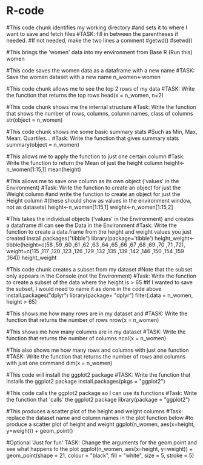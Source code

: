 # R-code


#This code chunk identifies my working directory 
#and sets it to where I want to save and fetch files
#TASK: fill in between the parentheses if needed. 
#If not needed, make the two lines a comment
#getwd()
#setwd()

#This brings the 'women' data into my environment from Base R (Run this)
women

#This code saves the women data as a dataframe with a new name
#TASK: Save the women dataset with a new name
n_women<-women

#This code chunk allows me to see the top 2 rows of my data
#TASK: Write the function that returns the top rows
head(x = n_women, n=2)

#This code chunk shows me the internal structure 
#Task: Write the function that shows the number of rows, columns, column names, class of columns   
str(object = n_women)

#This code chunk shows me some basic summary stats
#Such as Min, Max, Mean. Quartiles...
#Task: Write the function that gives summary stats
summary(object = n_women)

#This allows me to apply the function to just one certain column
#Task: Write the function to return the Mean of just the height column
height<-n_women[1:15,1]
mean(height)

#This allows me to save one column as its own object ('values' in the Environment)
#Task: Write the function to create an object for just the Weight column 
#and write the function to create an object for just the Height column 
#(these should show as values in the environment window, not as datasets)
height<-n_women[1:15,1]
weight<-n_women[1:15,2]

#This takes the individual objects ('values' in the Environment) and creates a dataframe
#I can see the Data in the Environment 
#Task: Write the function to create a data.frame from the height and weight values you just created
install.packages("tibble")
library(package='tibble')
height_weight<-tibble(height=c(58 ,59 ,60 ,61 ,62 ,63 ,64 ,65 ,66 ,67 ,68 ,69 ,70 ,71 ,72),
                      weight=c(115 ,117 ,120 ,123 ,126 ,129 ,132 ,135 ,139 ,142 ,146 ,150 ,154 ,159 ,164))
height_weight

#This code chunk creates a subset from my dataset
#Note that the subset only appears in the Console (not the Environment)
#Task: Write the function to create a subset of the data where the height is > 65
#If I wanted to save the subset, I would need to name it as done in the code above
install.packages("dplyr")
library(package= "dplyr")
filter(.data = n_women, height > 65)

#This shows me how many rows are in my dataset and
#TASK: Write the function that returns the number of rows
nrow(x = n_women)

#This shows me how many columns are in my dataset
#TASK: Write the function that returns the number of columns
ncol(x = n_women)

#This also shows me how many rows and columns with just one function
#TASK: Write the function that returns the number of rows and columns with just one command
dim(x = n_women)

#This code will install the ggplot2 package
#TASK: Write the function that installs the ggplot2 package
install.packages(pkgs = "ggplot2")
  
#This code calls the ggplot2 package so I can use its functions
#Task: Write the function that 'calls' the ggplot2 package
library(package = "ggplot2")

#This produces a scatter plot of the height and weight columns
#Task: replace the dataset name and column names in the plot function below 
#to produce a scatter plot of height and weight
ggplot(n_women, aes(x=height, y=weight)) + 
  geom_point()

#Optional 'Just for fun' TASK: Change the arguments for the geom point and see what happens to the plot
ggplot(n_women, aes(x=height, y=weight)) + 
  geom_point(shape = 21, colour = "black", fill = "white", size = 5, stroke = 5)
